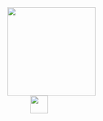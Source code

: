 <div align="center">
  <img height="200" src="https://media.tenor.com/7oLD2X4UQMAAAAAj/glitterypopcorn-wizard.gif"  />
</div>
<img width="200" />
  <img src="https://cdn.jsdelivr.net/gh/devicons/devicon/icons/linux/linux-original.svg" height="40" center="linux logo"  />
</div>
